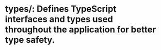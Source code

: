 # types/: Defines TypeScript interfaces and types used throughout the application for better type safety.

